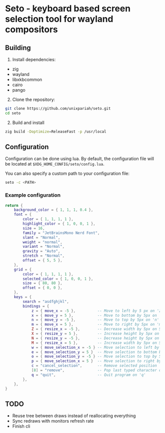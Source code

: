 # Seto - keyboard based screen selection tool for wayland compositors

## Building

1. Install dependencies:

- zig
- wayland
- libxkbcommon
- cairo
- pango

2. Clone the repository:

```bash
git clone https://github.com/unixpariah/seto.git
cd seto
```

2. Build and install

```bash
zig build -Doptimize=ReleaseFast -p /usr/local
```

## Configuration

Configuration can be done using lua. By default, the configuration file will be located at
`$XDG_HOME_CONFIG/seto/config.lua`.

You can also specify a custom path to your configuration file:

```bash
seto -c <PATH>
```

### Example configuration

```lua
return {
	background_color = { 1, 1, 1, 0.4 },
	font = {
		color = { 1, 1, 1, 1 },
		highlight_color = { 1, 0, 0, 1 },
		size = 16,
		family = "JetBrainsMono Nerd Font",
		slant = "Normal",
		weight = "normal",
		variant = "Normal",
		gravity = "Auto",
		stretch = "Normal",
		offset = { 5, 5 },
	},
	grid = {
		color = { 1, 1, 1, 1 },
		selected_color = { 1, 0, 0, 1 },
		size = { 80, 80 },
		offset = { 0, 0 },
	},
	keys = {
		search = "asdfghjkl",
		bindings = {
			z = { move_x = -5 },          -- Move to left by 5 px on 'z'
			x = { move_y = 5 },           -- Move to bottom by 5px on 'x'
			n = { move_y = -5 },          -- Move to top by 5px on 'n'
			m = { move_x = 5 },           -- Move to right by 5px on 'm'
			Z = { resize_x = -5 },        -- Decrease width by 5px on Shift + 'z'
			X = { resize_y = 5 },         -- Increase height by 5px on Shift + 'x'
			N = { resize_y = -5 },        -- Decrease height by 5px on Shift + 'n'
			M = { resize_x = 5 },         -- Increase width by 5px on Shift + 'm'
            w = { move_selection_x = -5 } -- Move selection to left by 5 px on 'z'
            e = { move_selection_y = 5 }  -- Move selection to bottom by 5px on 'x'
            o = { move_selection_y = -5 } -- Move selection to top by 5px on 'n'
            p = { move_selection_x = 5 }  -- Move selection to right by 5px on 'm'
			c = "cancel_selection",       -- Remove selected position
			[8] = "remove",               -- Pop last typed character on xkb keycode 8 (Backspace)
			q = "quit",                   -- Quit program on 'q'
		},
	},
}
```

## TODO

- Reuse tree between draws instead of reallocating everything
- Sync redraws with monitors refresh rate
- Finish cli
